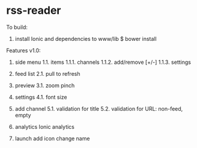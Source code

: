 rss-reader
===========


To build:
1) install Ionic and dependencies to www/lib
$ bower install

Features v1.0:
1. side menu 
1.1. items
1.1.1. channels
1.1.2. add/remove [+/-]
1.1.3. settings

2. feed list 
2.1. pull to refresh

3. preview
3.1. zoom pinch

4. settings
4.1. font size

5. add channel
5.1. validation for title 
5.2. validation for URL: non-feed, empty


9. analytics
Ionic analytics

10. launch
add icon
change name

